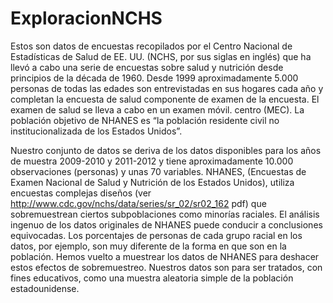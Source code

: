 # ExploracionNCHS


Estos son datos de encuestas recopilados por el Centro Nacional de Estadísticas de Salud de EE. UU. (NCHS, por sus siglas en inglés) que ha
llevó a cabo una serie de encuestas sobre salud y nutrición desde principios de la década de 1960. Desde 1999 aproximadamente 5.000 personas de todas las edades son entrevistadas en sus hogares cada año y completan la encuesta de salud componente de examen de la encuesta. El examen de salud se lleva a cabo en un examen móvil. centro (MEC). La población objetivo de NHANES es “la población residente civil no institucionalizada de los Estados Unidos”. 


Nuestro conjunto de datos se deriva de los datos disponibles para los años de muestra 2009-2010 y 2011-2012 y tiene aproximadamente 10.000 observaciones (personas) y unas 70 variables. NHANES, (Encuestas de Examen Nacional de Salud y Nutrición de los Estados Unidos), utiliza encuestas complejas diseños (ver http://www.cdc.gov/nchs/data/series/sr_02/sr02_162 pdf) que sobremuestrean ciertos subpoblaciones como minorías raciales. El análisis ingenuo de los datos originales de NHANES puede conducir a conclusiones equivocadas. Los porcentajes de personas de cada grupo racial en los datos, por ejemplo, son muy diferente de la forma en que son en la población. Hemos vuelto a muestrear los datos de NHANES para deshacer estos efectos de sobremuestreo. Nuestros datos son para ser tratados, con fines educativos, como una muestra aleatoria simple de la población estadounidense.
